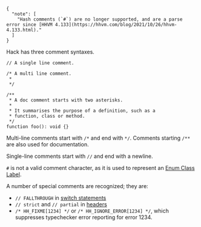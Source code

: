 ```yamlmeta
{
  "note": [
    "Hash comments (`#`) are no longer supported, and are a parse error since [HHVM 4.133](https://hhvm.com/blog/2021/10/26/hhvm-4.133.html)."
  ]
}
```

Hack has three comment syntaxes.

```hack
// A single line comment.

/* A multi line comment.
 *
 */

/**
 * A doc comment starts with two asterisks.
 *
 * It summarises the purpose of a definition, such as a
 * function, class or method.
 */
function foo(): void {}
```

Multi-line comments start with `/*` and end with `*/`. Comments starting `/**`
are also used for documentation.

Single-line comments start with `//` and end with a newline.

`#` is not a valid comment character, as it is used to represent an
[Enum Class Label](/hack/built-in-types/enum-class-label).

A number of special comments are recognized; they are:

- `// FALLTHROUGH` in [switch statements](/hack/statements/switch)
- `// strict` and `// partial` in
  [headers](/hack/source-code-fundamentals/program-structure)
- `/* HH_FIXME[1234] */` or `/* HH_IGNORE_ERROR[1234] */`, which suppresses
  typechecker error reporting for error 1234.

